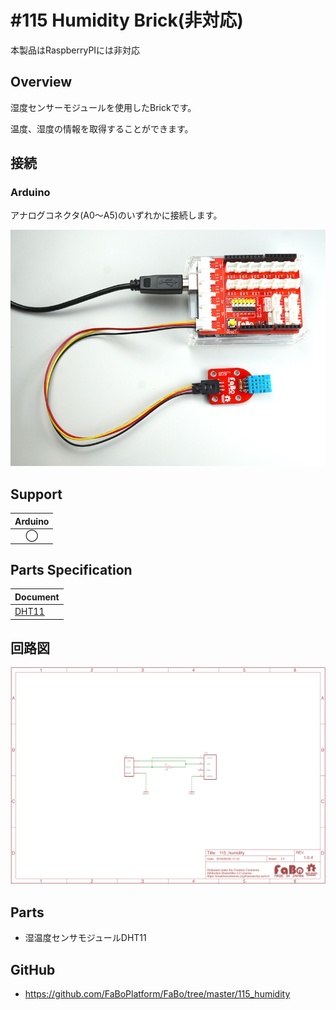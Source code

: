 # #115 Humidity Brick(非対応)

本製品はRaspberryPIには非対応

[](../img/100_analog/product/115.jpg)
<!--COLORME-->

## Overview
湿度センサーモジュールを使用したBrickです。

温度、湿度の情報を取得することができます。

## 接続
### Arduino
アナログコネクタ(A0〜A5)のいずれかに接続します。

![](../img/100_analog/connect/115_humidity_connect.jpg)

## Support
|Arduino|
|:--:|
|◯|

## Parts Specification
| Document |
|:--|
| [DHT11](http://akizukidenshi.com/catalog/g/gM-07003/) |

## 回路図
![](../img/100_analog/schematic/115_humidity.png)

## Parts
- 湿温度センサモジュールDHT11

## GitHub
- https://github.com/FaBoPlatform/FaBo/tree/master/115_humidity
